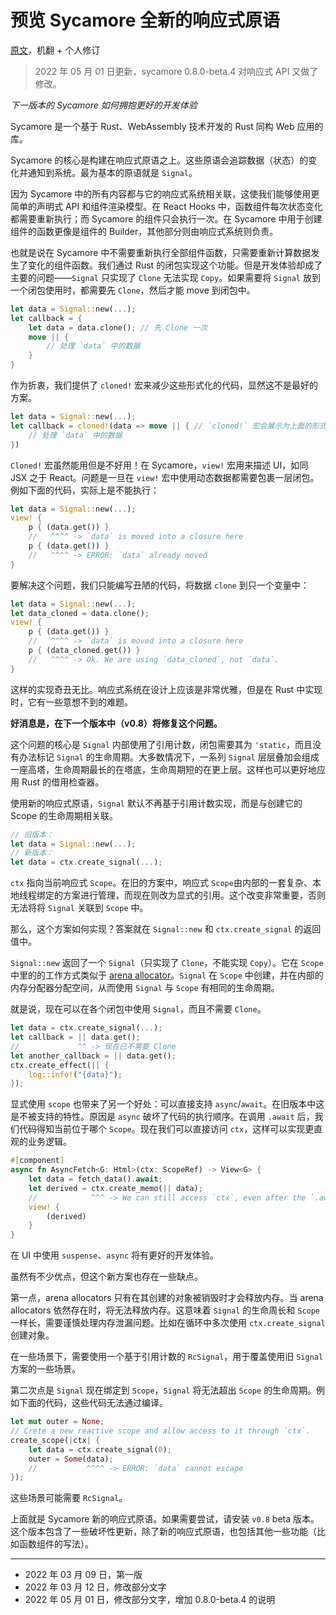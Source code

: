 # 预览 Sycamore 全新的响应式原语

[原文][original_post]，机翻 + 个人修订

>2022 年 05 月 01 日更新，sycamore 0.8.0-beta.4 对响应式 API 又做了修改。

[original_post]: https://github.com/sycamore-rs/sycamore/blob/master/docs/posts/new-reactive-primitives.md

_下一版本的 Sycamore 如何拥抱更好的开发体验_

Sycamore 是一个基于 Rust、WebAssembly 技术开发的 Rust 同构 Web 应用的库。

Sycamore 的核心是构建在响应式原语之上。这些原语会追踪数据（状态）的变化并通知到系统。最为基本的原语就是 `Signal`。

因为 Sycamore 中的所有内容都与它的响应式系统相关联，这使我们能够使用更简单的声明式 API 和组件渲染模型。在 React Hooks 中，函数组件每次状态变化都需要重新执行；而 Sycamore 的组件只会执行一次。在 Sycamore 中用于创建组件的函数更像是组件的 Builder，其他部分则由响应式系统则负责。

也就是说在 Sycamore 中不需要重新执行全部组件函数，只需要重新计算数据发生了变化的组件函数。我们通过 Rust 的闭包实现这个功能。但是开发体验却成了主要的问题——`Signal` 只实现了 `Clone` 无法实现 `Copy`。如果需要将 `Signal` 放到一个闭包使用时，都需要先 `Clone`，然后才能 move 到闭包中。

```rust
let data = Signal::new(...);
let callback = {
    let data = data.clone(); // 先 Clone 一次
    move || {
        // 处理 `data` 中的数据
    }
}
```

作为折衷，我们提供了 `cloned!` 宏来减少这些形式化的代码，显然这不是最好的方案。

```rust
let data = Signal::new(...);
let callback = cloned!(data => move || { // `cloned!` 宏会展示为上面的形式代码
    // 处理 `data` 中的数据
})
```

`Cloned!` 宏虽然能用但是不好用！在 Sycamore，`view!` 宏用来描述 UI，如同 JSX 之于 React。问题是一旦在 `view!` 宏中使用动态数据都需要包裹一层闭包。例如下面的代码，实际上是不能执行：

```rust
let data = Signal::new(...);
view! {
    p { (data.get()) }
    //   ^^^^ -> `data` is moved into a closure here
    p { (data.get()) }
    //   ^^^^ -> ERROR: `data` already moved
}
```

要解决这个问题，我们只能编写丑陋的代码，将数据 `clone` 到只一个变量中：

```rust
let data = Signal::new(...);
let data_cloned = data.clone();
view! {
    p { (data.get()) }
    //   ^^^^ -> `data` is moved into a closure here
    p { (data_cloned.get()) }
    //   ^^^^ -> Ok. We are using `data_cloned`, not `data`.
}
```

这样的实现奇丑无比。响应式系统在设计上应该是非常优雅，但是在 Rust 中实现时，它有一些意想不到的难题。

**好消息是，在下一个版本中（v0.8）将修复这个问题。**

这个问题的核心是 `Signal` 内部使用了引用计数，闭包需要其为 `'static`，而且没有办法标记 `Signal` 的生命周期。大多数情况下，一系列 `Signal` 层层叠加会组成一座高塔，生命周期最长的在塔底，生命周期短的在更上层。这样也可以更好地应用 Rust 的借用检查器。

使用新的响应式原语，`Signal` 默认不再基于引用计数实现，而是与创建它的 Scope 的生命周期相关联。

```rust
// 旧版本：
let data = Signal::new(...);
// 新版本：
let data = ctx.create_signal(...);
```

`ctx` 指向当前响应式 `Scope`。在旧的方案中，响应式 `Scope`由内部的一套复杂、本地线程绑定的方案进行管理，而现在则改为显式的引用。这个改变非常重要，否则无法将将 `Signal` 关联到 `Scope` 中。

那么，这个方案如何实现？答案就在 `Signal::new` 和 `ctx.create_signal` 的返回值中。

`Signal::new` 返回了一个 `Signal`（只实现了 `Clone`，不能实现 `Copy`）。它在 `Scope` 中里的的工作方式类似于 [arena allocator](https://en.wikipedia.org/wiki/Region-based_memory_management)。`Signal` 在 `Scope` 中创建，并在内部的内存分配器分配空间，从而使用 `Signal` 与 `Scope` 有相同的生命周期。

就是说，现在可以在各个闭包中使用 `Signal`，而且不需要 `Clone`。

```rust
let data = ctx.create_signal(...);
let callback = || data.get();
//             ^^ -> 现在已不需要 Clone
let another_callback = || data.get();
ctx.create_effect(|| {
    log::info!("{data}");
});
```

显式使用 `scope` 也带来了另一个好处：可以直接支持 `async`/`await`。在旧版本中这是不被支持的特性。原因是 `async` 破坏了代码的执行顺序。在调用 `.await` 后，我们代码得知当前位于哪个 `Scope`。现在我们可以直接访问 `ctx`，这样可以实现更直观的业务逻辑。

```rust
#[component]
async fn AsyncFetch<G: Html>(ctx: ScopeRef) -> View<G> {
    let data = fetch_data().await;
    let derived = ctx.create_memo(|| data);
    //            ^^^ -> We can still access `ctx`, even after the `.await` suspension point.
    view! {
        (derived)
    }
}
```

在 UI 中使用 `suspense`、`async` 将有更好的开发体验。

虽然有不少优点，但这个新方案也存在一些缺点。

第一点，arena allocators 只有在其创建的对象被销毁时才会释放内存。当 arena allocators 依然存在时，将无法释放内存。这意味着 `Signal` 的生命周长和 `Scope` 一样长，需要谨慎处理内存泄漏问题。比如在循环中多次使用 `ctx.create_signal` 创建对象。 

在一些场景下，需要使用一个基于引用计数的 `RcSignal`，用于覆盖使用旧 `Signal` 方案的一些场景。

第二次点是 `Signal` 现在绑定到 `Scope`，`Signal` 将无法超出 `Scope` 的生命周期。例如下面的代码，这些代码无法通过编译。

```rust
let mut outer = None;
// Crete a new reactive scope and allow access to it through `ctx`.
create_scope(|ctx| {
    let data = ctx.create_signal(0);
    outer = Some(data);
    //           ^^^^ -> ERROR: `data` cannot escape
});
```

这些场景可能需要 `RcSignal`。

上面就是 Sycamore 新的响应式原语。如果需要尝试，请安装 `v0.8` beta 版本。这个版本包含了一些破坏性更新，除了新的响应式原语，也包括其他一些功能（比如函数组件的写法）。

---

- 2022 年 03 月 09 日，第一版
- 2022 年 03 月 12 日，修改部分文字
- 2022 年 05 月 01 日，修改部分文字，增加 0.8.0-beta.4 的说明


